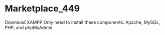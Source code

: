 # Marketplace_449
Download XAMPP
Only need to install these components: Apache, MySQL, PHP, and phpMyAdmin

